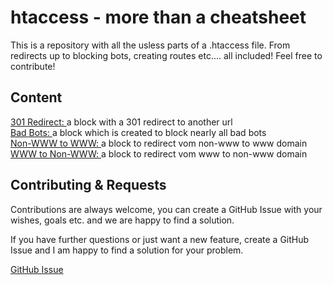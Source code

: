
# htaccess - more than a cheatsheet

This is a repository with all the usless parts of a .htaccess file. From redirects up to blocking bots, creating routes etc.... all included! Feel free to contribute!


## Content

[301 Redirect: ](https://github.com/haupt-pascal/htaccess/blob/main/src/301_redirect.txt) a block with a 301 redirect to another url\
[Bad Bots: ](https://github.com/haupt-pascal/htaccess/blob/main/src/bad_bots.txt) a block which is created to block nearly all bad bots\
[Non-WWW to WWW: ](https://github.com/haupt-pascal/htaccess/blob/main/src/non_wwww_www.txt) a block to redirect vom non-www to www domain\
[WWW to Non-WWW: ](https://github.com/haupt-pascal/htaccess/blob/main/src/wwww_non_www.txt) a block to redirect vom www to non-www domain


## Contributing & Requests

Contributions are always welcome, you can create a GitHub Issue with your wishes, goals etc. and we are happy to find a solution. 

If you have further questions or just want a new feature, create a GitHub Issue and I am happy to find a solution for your problem. 

[GitHub Issue](https://github.com/haupt-pascal/htaccess/issues)

